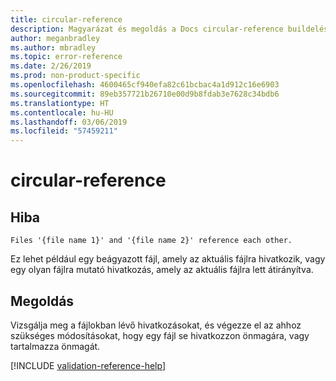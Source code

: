 ```yaml
---
title: circular-reference
description: Magyarázat és megoldás a Docs circular-reference buildelési problémájára
author: meganbradley
ms.author: mbradley
ms.topic: error-reference
ms.date: 2/26/2019
ms.prod: non-product-specific
ms.openlocfilehash: 4600465cf940efa82c61bcbac4a1d912c16e6903
ms.sourcegitcommit: 89eb357721b26710e00d9b8fdab3e7628c34bdb6
ms.translationtype: HT
ms.contentlocale: hu-HU
ms.lasthandoff: 03/06/2019
ms.locfileid: "57459211"
---
```

# <a name="circular-reference"></a>circular-reference

## <a name="error"></a>Hiba

`Files '{file name 1}' and '{file name 2}' reference each other.`

Ez lehet például egy beágyazott fájl, amely az aktuális fájlra hivatkozik, vagy egy olyan fájlra mutató hivatkozás, amely az aktuális fájlra lett átirányítva.

## <a name="resolution"></a>Megoldás

Vizsgálja meg a fájlokban lévő hivatkozásokat, és végezze el az ahhoz szükséges módosításokat, hogy egy fájl se hivatkozzon önmagára, vagy tartalmazza önmagát.

<!--make sure to add this file to your includes folder and verify the path-->
[!INCLUDE [validation-reference-help](includes/validation-reference-help.md)]
